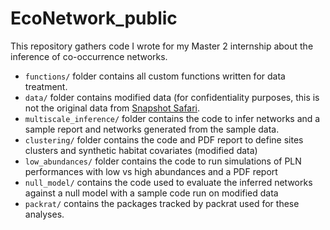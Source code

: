 # EcoNetwork_public

This repository gathers code I wrote for my Master 2 internship about the inference of co-occurrence networks.

* `functions/` folder contains all custom functions written for data treatment.
* `data/` folder contains modified data (for confidentiality purposes, this is not the original data from [Snapshot Safari](https://www.zooniverse.org/organizations/meredithspalmer/snapshot-safari).
* `multiscale_inference/` folder contains the code to infer networks and a sample report and networks generated from the sample data.
* `clustering/` folder contains the code and PDF report to define sites clusters and synthetic habitat covariates (modified data)
* `low_abundances/` folder contains the code to run simulations of PLN performances with low vs high abundances and a PDF report
* `null_model/` contains the code used to evaluate the inferred networks against a null model with a sample code run on modified data
* `packrat/` contains the packages tracked by packrat used for these analyses.
